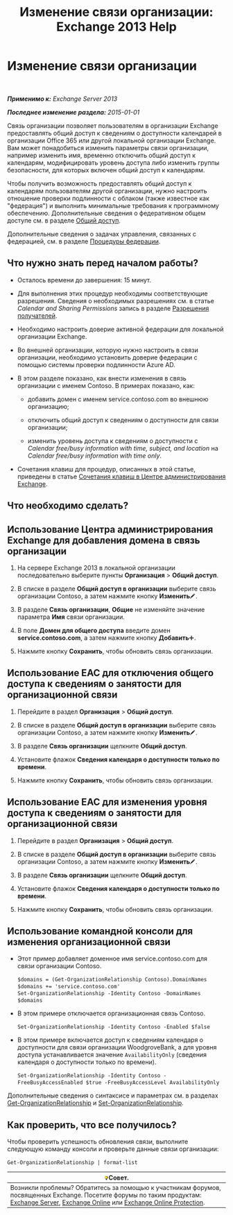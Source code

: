 ﻿---
title: 'Изменение связи организации: Exchange 2013 Help'
TOCTitle: Изменение связи организации
ms:assetid: 3713ef83-f01a-41bb-b127-62ca242dd7a4
ms:mtpsurl: https://technet.microsoft.com/ru-ru/library/JJ673055(v=EXCHG.150)
ms:contentKeyID: 50487821
ms.date: 05/22/2018
mtps_version: v=EXCHG.150
ms.translationtype: MT
---

# Изменение связи организации

 

_**Применимо к:** Exchange Server 2013_

_**Последнее изменение раздела:** 2015-01-01_

Связь организации позволяет пользователям в организации Exchange предоставлять общий доступ к сведениям о доступности календарей в организации Office 365 или другой локальной организации Exchange. Вам может понадобиться изменить параметры связи организации, например изменить имя, временно отключить общий доступ к календарям, модифицировать уровень доступа либо изменить группы безопасности, для которых включен общий доступ к календарям.

Чтобы получить возможность предоставлять общий доступ к календарям пользователям другой организации, нужно настроить отношение проверки подлинности с облаком (также известное как "федерация") и выполнить минимальные требования к программному обеспечению. Дополнительные сведения о федеративном общем доступе см. в разделе [Общий доступ](sharing-exchange-2013-help.md).

Дополнительные сведения о задачах управления, связанных с федерацией, см. в разделе [Процедуры федерации](federation-procedures-exchange-2013-help.md).

## Что нужно знать перед началом работы?

  - Осталось времени до завершения: 15 минут.

  - Для выполнения этих процедур необходимы соответствующие разрешения. Сведения о необходимых разрешениях см. в статье *Calendar and Sharing Permissions* запись в разделе [Разрешения получателей](recipients-permissions-exchange-2013-help.md).

  - Необходимо настроить доверие активной федерации для локальной организации Exchange.

  - Во внешней организации, которую нужно настроить в связи организации, необходимо установить доверие федерации с помощью системы проверки подлинности Azure AD.

  - В этом разделе показано, как внести изменения в связь организации с именем Contoso. В примерах показано, как:
    
      - добавить домен с именем service.contoso.com во внешнюю организацию;
    
      - отключить общий доступ к сведениям о доступности для связи организации;
    
      - изменить уровень доступа к сведениям о доступности с *Calendar free/busy information with time, subject, and location* на *Calendar free/busy information with time only*.

  - Сочетания клавиш для процедур, описанных в этой статье, приведены в статье [Сочетания клавиш в Центре администрирования Exchange](keyboard-shortcuts-in-the-exchange-admin-center-exchange-online-protection-help.md).

## Что необходимо сделать?

## Использование Центра администрирования Exchange для добавления домена в связь организации

1.  На сервере Exchange 2013 в локальной организации последовательно выберите пункты **Организация** \> **Общий доступ**.

2.  В списке в разделе **Общий доступ в организации** выберите связь организации Contoso, а затем нажмите кнопку **Изменить**![Значок редактирования](images/Bb124582.6f53ccb2-1f13-4c02-bea0-30690e6ea71d(EXCHG.150).gif "Значок редактирования").

3.  В разделе **Связь организации**, **Общие** не изменяйте значение параметра **Имя** связи организации.

4.  В поле **Домен для общего доступа** введите домен **service.contoso.com**, а затем нажмите кнопку **Добавить**![Значок добавления](images/JJ218640.c1e75329-d6d7-4073-a27d-498590bbb558(EXCHG.150).gif "Значок добавления").

5.  Нажмите кнопку **Сохранить**, чтобы обновить связь организации.

## Использование EAC для отключения общего доступа к сведениям о занятости для организационной связи

1.  Перейдите в раздел **Организация** \> **Общий доступ**.

2.  В списке в разделе **Общий доступ в организации** выберите связь организации Contoso, а затем нажмите кнопку **Изменить**![Значок редактирования](images/Bb124582.6f53ccb2-1f13-4c02-bea0-30690e6ea71d(EXCHG.150).gif "Значок редактирования").

3.  В разделе **Связь организации** щелкните **Общий доступ**.

4.  Установите флажок **Сведения календаря о доступности только по времени**.

5.  Нажмите кнопку **Сохранить**, чтобы обновить связь организации.

## Использование EAC для изменения уровня доступа к сведениям о занятости для организационной связи

1.  Перейдите в раздел **Организация** \> **Общий доступ**.

2.  В списке в разделе **Общий доступ в организации** выберите связь организации Contoso, а затем нажмите кнопку **Изменить**![Значок редактирования](images/Bb124582.6f53ccb2-1f13-4c02-bea0-30690e6ea71d(EXCHG.150).gif "Значок редактирования").

3.  В разделе **Связь организации** щелкните **Общий доступ**.

4.  Установите флажок **Сведения календаря о доступности только по времени**.

5.  Нажмите кнопку **Сохранить**, чтобы обновить связь организации.

## Использование командной консоли для изменения организационной связи

  - Этот пример добавляет доменное имя service.contoso.com для связи организации Contoso.
    
        $domains = (Get-OrganizationRelationship Contoso).DomainNames
        $domains += 'service.contoso.com'
        Set-OrganizationRelationship -Identity Contoso -DomainNames $domains

  - В этом примере отключается организационная связь Contoso.
    
        Set-OrganizationRelationship -Identity Contoso -Enabled $false

  - В этом примере включается доступ к сведениям календаря о доступности для связи организации WoodgroveBank, а для уровня доступа устанавливается значение `AvailabilityOnly` (сведения календаря о доступности только по времени).
    
        Set-OrganizationRelationship -Identity Contoso -FreeBusyAccessEnabled $true -FreeBusyAccessLevel AvailabilityOnly

Дополнительные сведения о синтаксисе и параметрах см. в разделах [Get-OrganizationRelationship](https://technet.microsoft.com/ru-ru/library/ee332343\(v=exchg.150\)) и [Set-OrganizationRelationship](https://technet.microsoft.com/ru-ru/library/ee332326\(v=exchg.150\)).

## Как проверить, что все получилось?

Чтобы проверить успешность обновления связи, выполните следующую команду консоли и проверьте данные связи организации:

    Get-OrganizationRelationship | format-list

<table>
<thead>
<tr class="header">
<th><img src="images/Bb124558.tip(EXCHG.150).gif" title="Совет" alt="Совет" />Совет.</th>
</tr>
</thead>
<tbody>
<tr class="odd">
<td>Возникли проблемы? Обратитесь за помощью к участникам форумов, посвященных Exchange. Посетите форумы по таким продуктам: <a href="https://go.microsoft.com/fwlink/p/?linkid=60612">Exchange Server</a>, <a href="https://go.microsoft.com/fwlink/p/?linkid=267542">Exchange Online</a> или <a href="https://go.microsoft.com/fwlink/p/?linkid=285351">Exchange Online Protection</a>.</td>
</tr>
</tbody>
</table>

